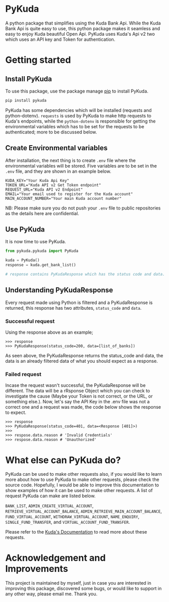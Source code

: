 # PyKuda

A python package that simplifies using the Kuda Bank Api. While the Kuda Bank Api is quite easy to use, this python package makes it seamless and easy to enjoy Kuda beautiful Open Api. PyKuda uses Kuda's Api v2 two which uses an API key and Token for authentication.

# Getting started

## Install PyKuda

To use this package, use the package manage [pip](https://pip.pypa.io/en/stable/) to install PyKuda.

```bash
pip install pykuda
```

PyKuda has some dependencies which will be installed (requests and python-dotenv). `requests` is used by PyKuda to make http requests to Kuda's endpoints, while the `python-dotenv` is responsible for getting the environmental variables which has to be set for the requests to be authenticated; more to be discussed below.

## Create Environmental variables

After installation, the next thing is to create `.env` file where the environmental variables will be stored. Five variables are to be set in the `.env` file, and they are shown in an example below.

```shell
KUDA_KEY="Your Kuda Api Key"
TOKEN_URL="Kuda API v2 Get Token endpoint"
REQUEST_URL="Kuda API v2 Endpoint"
EMAIL="Your email used to register for the Kuda account"
MAIN_ACCOUNT_NUMBER="Your main Kuda account number"
```

NB: Please make sure you do not push your `.env` file to public repositories as the details here are confidential.

## Use PyKuda

It is now time to use PyKuda.

```python
from pykuda.pykuda import PyKuda

kuda = PyKuda()
response = kuda.get_bank_list()

# response contains PyKudaResponse which has the status code and data.
```

## Understanding PyKudaResponse

Every request made using Python is filtered and a PyKudaResponse is returned, this response has two attributes, `status_code` and `data`.

### Successful request

Using the response above as an example;

```shell
>>> response
>>> PyKudaResponse(status_code=200, data=[list_of_banks])
```

As seen above, the PyKudaResponse returns the status_code and data, the data is an already filtered data of what you should expect as a response.

### Failed request

Incase the request wasn't successful, the PyKudaResponse will be different. The data will be a rRsponse Object which you can check to investigate the cause (Maybe your Token is not correct, or the URL, or something else.). Now, let's say the API Key in the .env file was not a correct one and a request was made, the code below shows the response to expect.

```shell
>>> response
>>> PyKudaResponse(status_code=401, data=<Response [401]>)
>>>
>>> respose.data.reason # 'Invalid Credentials'
>>> respose.data.reason # 'Unauthorized'
```

# What else can PyKuda do?

PyKuda can be used to make other requests also, if you would like to learn more about how to use PyKuda to make other requests, please check the source code. Hopefully, I would be able to improve this documentation to show examples of how it can be used to make other requests. A list of request PyKuda can make are listed below.

`BANK_LIST`, `ADMIN_CREATE_VIRTUAL_ACCOUNT`, `RETRIEVE_VIRTUAL_ACCOUNT_BALANCE`, `ADMIN_RETRIEVE_MAIN_ACCOUNT_BALANCE`, `FUND_VIRTUAL_ACCOUNT`, `WITHDRAW_VIRTUAL_ACCOUNT`, `NAME_ENQUIRY`, `SINGLE_FUND_TRANSFER`, and `VIRTUAL_ACCOUNT_FUND_TRANSFER`.

Please refer to the [Kuda's Documentation](https://kudabank.gitbook.io/kudabank/) to read more about these requests.

# Acknowledgement and Improvements

This project is maintained by myself, just in case you are interested in improving this package, discovered some bugs, or would like to support in any other way, please email me. Thank you.
